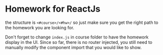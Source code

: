 # Homework for ReactJs

the structure is `<#course>/<#hw>/` so just make sure you get the right path to the homework you are looking for.

Don't forget to change `index.js` in course folder to have the homework display in the UI. Since so far, there is no router injected, you still need to manually modify the component import that you would like to show.
